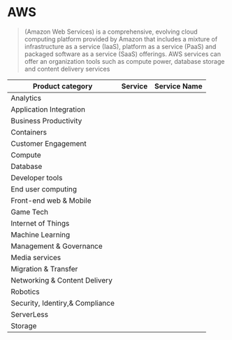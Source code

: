 
# AWS
> (Amazon Web Services) is a comprehensive, evolving cloud computing platform provided by Amazon that includes a mixture of infrastructure as a service (IaaS), platform as a service (PaaS) and packaged software as a service (SaaS) offerings. AWS services can offer an organization tools such as compute power, database storage and content delivery services

| Product category | Service | Service Name |
| ----------- | ----------- |--------------|
| Analytics |  ||
| Application Integration|  ||
| Business Productivity |  ||
| Containers |  ||
| Customer Engagement |  ||
| Compute |  ||
| Database |  ||
| Developer tools |  ||
| End user computing |  ||
| Front-end web & Mobile |  ||
| Game Tech |  ||
| Internet of Things |  ||
| Machine Learning |  ||
| Management & Governance |  ||
| Media services |  ||
| Migration & Transfer |  ||
| Networking & Content Delivery |  ||
| Robotics |  ||
| Security, Identiry,& Compliance |  ||
| ServerLess |  ||
| Storage |  ||

